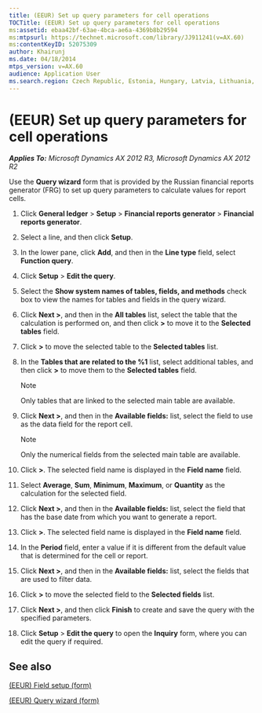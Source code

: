 ```yaml
---
title: (EEUR) Set up query parameters for cell operations
TOCTitle: (EEUR) Set up query parameters for cell operations
ms:assetid: ebaa42bf-63ae-4bca-ae6a-4369b8b29594
ms:mtpsurl: https://technet.microsoft.com/library/JJ911241(v=AX.60)
ms:contentKeyID: 52075309
author: Khairunj
ms.date: 04/18/2014
mtps_version: v=AX.60
audience: Application User
ms.search.region: Czech Republic, Estonia, Hungary, Latvia, Lithuania, Poland, Russia
---
```


# (EEUR) Set up query parameters for cell operations 


_**Applies To:** Microsoft Dynamics AX 2012 R3, Microsoft Dynamics AX 2012 R2_

Use the **Query wizard** form that is provided by the Russian financial reports generator (FRG) to set up query parameters to calculate values for report cells.

1.  Click **General ledger** \> **Setup** \> **Financial reports generator** \> **Financial reports generator**.

2.  Select a line, and then click **Setup**.

3.  In the lower pane, click **Add**, and then in the **Line type** field, select **Function query**.

4.  Click **Setup** \> **Edit the query**.

5.  Select the **Show system names of tables, fields, and methods** check box to view the names for tables and fields in the query wizard.

6.  Click **Next \>**, and then in the **All tables** list, select the table that the calculation is performed on, and then click **\>** to move it to the **Selected tables** field.

7.  Click **\>** to move the selected table to the **Selected tables** list.

8.  In the **Tables that are related to the %1** list, select additional tables, and then click **\>** to move them to the **Selected tables** field.
    

    > [!NOTE]
    > <P>Only tables that are linked to the selected main table are available.</P>



9.  Click **Next \>**, and then in the **Available fields:** list, select the field to use as the data field for the report cell.
    

    > [!NOTE]
    > <P>Only the numerical fields from the selected main table are available.</P>



10. Click **\>**. The selected field name is displayed in the **Field name** field.

11. Select **Average**, **Sum**, **Minimum**, **Maximum**, or **Quantity** as the calculation for the selected field.

12. Click **Next \>**, and then in the **Available fields:** list, select the field that has the base date from which you want to generate a report.

13. Click **\>**. The selected field name is displayed in the **Field name** field.

14. In the **Period** field, enter a value if it is different from the default value that is determined for the cell or report.

15. Click **Next \>**, and then in the **Available fields:** list, select the fields that are used to filter data.

16. Click **\>** to move the selected field to the **Selected fields** list.

17. Click **Next \>**, and then click **Finish** to create and save the query with the specified parameters.

18. Click **Setup** \> **Edit the query** to open the **Inquiry** form, where you can edit the query if required.

## See also

[(EEUR) Field setup (form)](https://technet.microsoft.com/library/jj910976\(v=ax.60\))

[(EEUR) Query wizard (form)](https://technet.microsoft.com/library/jj710772\(v=ax.60\))

  


